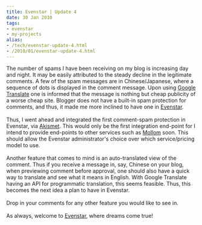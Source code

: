 ```yaml
---
title: Evenstar | Update 4
date: 30 Jan 2010
tags: 
- evenstar
- my-projects
alias:
- /tech/evenstar-update-4.html
- /2010/01/evenstar-update-4.html
---
```


The number of spams I have been receiving on my blog is increasing day and night. It may be easily attributed to the steady decline in the legitimate comments. A few of the spam messages are in Chinese/Japanese, where a sequence of dots is displayed in the comment message. Upon using 
<a href="http://www.google.com/translate">Google Translate</a> one is informed that the message is nothing but cheap publicity of a worse cheap site. Blogger does not have a built-in spam protection for comments, and thus, it made me more inclined to have one in 
<a href="http://myjerry.org/evenstar.html">Evenstar</a>. 
<br>
<br>Thus, I went ahead and integrated the first comment-spam protection in Evenstar, via 
<a href="http://akismet.com/">Akismet</a>. This would only be the first integration end-point for I intend to provide end-points to other services such as 
<a href="http://mollom.com/">Mollom</a> soon. This should allow the Evenstar administrator's choice over which service/pricing model to use. 
<br>
<br>Another feature that comes to mind is an auto-translated view of the comment. Thus if you receive a message in, say, Chinese on your blog, when previewing comment before approval, one should also have a quick way to translate and see what it means in English. With Google Translate having an API for programmatic translation, this seems feasible. Thus, this becomes the next idea a plan to have in Evenstar. 
<br>
<br>Drop in your comments for any other feature you would like to see in. 
<br>
<br>As always, welcome to 
<a href="http://myjerry.org/evenstar.html">Evenstar</a>, where dreams come true!